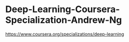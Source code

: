 # Deep-Learning-Coursera-Specialization-Andrew-Ng
https://www.coursera.org/specializations/deep-learning
